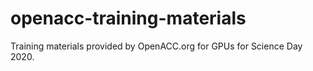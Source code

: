 # openacc-training-materials
Training materials provided by OpenACC.org for GPUs for Science Day 2020.
